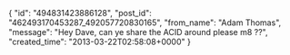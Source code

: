  {
   "id": "494831423886128",
   "post_id": "462493170453287_492057720830165",
   "from_name": "Adam Thomas",
   "message": "Hey Dave, can ye share the ACID around please m8 ??",
   "created_time": "2013-03-22T02:58:08+0000"
 }
